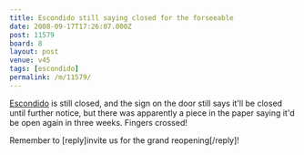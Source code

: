 ```yaml
---
title: Escondido still saying closed for the forseeable
date: 2008-09-17T17:26:07.000Z
post: 11579
board: 8
layout: post
venue: v45
tags: [escondido]
permalink: /m/11579/
---
```

<a href="/wiki/escondido">Escondido</a> is still closed, and the sign on the door still says it'll be closed until further notice, but there was apparently a piece in the paper saying it'd be open again in three weeks. Fingers crossed!

Remember to [reply]invite us for the grand reopening[/reply]!
